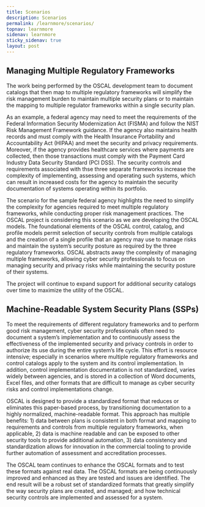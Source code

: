 ```yaml
---
title: Scenarios
description: Scenarios
permalink: /learnmore/scenarios/
topnav: learnmore
sidenav: learnmore
sticky_sidenav: true
layout: post
---
```


## Managing Multiple Regulatory Frameworks

The work being performed by the OSCAL development team to document catalogs that then map to multiple regulatory frameworks will simplify the risk management burden to maintain multiple security plans or to maintain the mapping to multiple regulator frameworks within a single security plan.

As an example, a federal agency may need to meet the requirements of the Federal Information Security Modernization Act (FISMA) and follow the NIST Risk Management Framework guidance. If the agency also maintains health records and must comply with the Health Insurance Portability and Accountability Act (HIPAA) and meet the security and privacy requirements. Moreover, if the agency provides healthcare services where payments are collected, then those transactions must comply with the Payment Card Industry Data Security Standard (PCI DSS). The security controls and requirements associated with thse three separate frameworks increase the complexity of implementing, assessing and operating such systems, which can result in increased costs for the agency to maintain the security documentation of systems operating within its portfolio.

The scenario for the sample federal agency highlights the need to simplify the complexity for agencies required to meet multiple regulatory frameworks, while conducting proper risk management practices. The OSCAL project is considering this scenario as we are developing the OSCAL models. The foundational elements of the OSCAL control, catalog, and profile models permit selection of security controls from multiple catalogs and the creation of a single profile that an agency may use to manage risks and maintain the system’s security posture as required by the three regulatory frameworks. OSCAL abstracts away the complexity of managing multiple frameworks, allowing cyber security professionals to focus on managing security and privacy risks while maintaining the security posture of their systems.

The project will continue to expand support for additional security catalogs over time to maximize the utility of the OSCAL.

## Machine-Readable System Security Plans (SSPs)

To meet the requirements of different regulatory frameworks and to perform good risk management, cyber security professionals often need to document a system’s implementation and to continuously assess the effectiveness of the implemented security and privacy controls in order to authorize its use during the entire system’s life cycle.  This effort is resource intensive; especially in scenarios where multiple regulatory frameworks and control catalogs apply to the system and its control implementation.  In addition, control implementation documentation is not standardized, varies widely between agencies, and is stored in a collection of Word documents, Excel files, and other formats that are difficult to manage as cyber security risks and control implementations change.

OSCAL is designed to provide a standardized format that reduces or eliminates this paper-based process, by transitioning documentation to a highly normalized, machine-readable format.  This approach has multiple benefits: 1) data between plans is consistent in both format and mapping to requirements and controls from multiple regulatory frameworks, when applicable, 2) data is machine readable and can be exposed to other security tools to provide additional automation, 3) data consistency and standardization allows for innovation in the commercial tooling to provide further automation of assessment and accreditation processes.

The OSCAL team continues to enhance the OSCAL formats and to test these formats against real data.  The OSCAL formats are being continuously improved and enhanced as they are tested and issues are identified.  The end result will be a robust set of standardized formats that greatly simplify the way security plans are created, and managed; and how technical security controls are implemented and assessed for a system.
